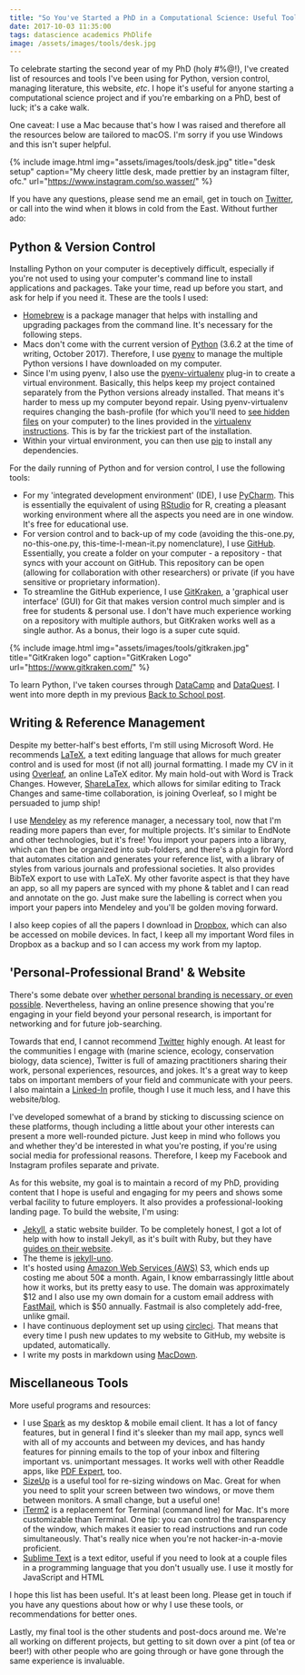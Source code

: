 ```yaml
---
title: "So You've Started a PhD in a Computational Science: Useful Tools & Resources"
date: 2017-10-03 11:35:00
tags: datascience academics PhDlife
image: /assets/images/tools/desk.jpg
---
```


To celebrate starting the second year of my PhD (holy #%@!), I've created list of resources and tools I've been using for Python, version control, managing literature, this website, _etc_. I hope it's useful for anyone starting a computational science project and if you're embarking on a PhD, best of luck; it's a cake walk.


One caveat: I use a Mac because that's how I was raised and therefore all the resources below are tailored to macOS. I'm sorry if you use Windows and this isn't super helpful. 

{% include image.html img="assets/images/tools/desk.jpg" title="desk setup" caption="My cheery little desk, made prettier by an instagram filter, ofc." url="https://www.instagram.com/so.wasser/" %}

If you have any questions, please send me an email, get in touch on [Twitter][twitter], or call into the wind when it blows in cold from the East. Without further ado:


## Python & Version Control
Installing Python on your computer is deceptively difficult, especially if you're not used to using your computer's command line to install applications and packages. Take your time, read up before you start, and ask for help if you need it. These are the tools I used:

* [Homebrew][HB] is a package manager that helps with installing and upgrading packages from the command line. It's necessary for the following steps.
* Macs don't come with the current version of [Python][python] (3.6.2 at the time of writing, October 2017). Therefore, I use [pyenv][pyenv] to manage the multiple Python versions I have downloaded on my computer.
* Since I'm using pyenv, I also use the [pyenv-virtualenv][py-v] plug-in to create a virtual environment. Basically, this helps keep my project contained separately from the Python versions already installed. That means it's harder to mess up my computer beyond repair. Using pyenv-virtualenv requires changing the bash-profile (for which you'll need to [see hidden files][hidden] on your computer) to the lines provided in the [virtualenv instructions][py-v]. This is by far the trickiest part of the installation.
* Within your virtual environment, you can then use [pip][pip] to install any dependencies.

For the daily running of Python and for version control, I use the following tools:

* For my 'integrated development environment' (IDE), I use [PyCharm][PyCharm]. This is essentially the equivalent of using [RStudio][RS] for R, creating a pleasant working environment where all the aspects you need are in one window. It's free for educational use.
* For version control and to back-up of my code (avoiding the this-one.py, no-this-one.py, this-time-I-mean-it.py nomenclature), I use [GitHub][git]. Essentially, you create a folder on your computer - a repository - that syncs with your account on GitHub. This repository can be open (allowing for collaboration with other researchers) or private (if you have sensitive or proprietary information).
* To streamline the GitHub experience, I use [GitKraken][GK], a 'graphical user interface' (GUI) for Git that makes version control much simpler and is free for students & personal use. I don't have much experience working on a repository with multiple authors, but GitKraken works well as a single author. As a bonus, their logo is a super cute squid.

{% include image.html
            img="assets/images/tools/gitkraken.jpg"
            title="GitKraken logo"
            caption="GitKraken Logo"
            url="https://www.gitkraken.com/" %}

To learn Python, I've taken courses through [DataCamp][DC] and [DataQuest][DQ]. I went into more depth in my previous [Back to School post][post].


## Writing & Reference Management
Despite my better-half's best efforts, I'm still using Microsoft Word. He recommends [LaTeX][latex], a text editing language that allows for much greater control and is used for most (if not all) journal formatting. I made my CV in it using [Overleaf][overleaf], an online LaTeX editor. My main hold-out with Word is Track Changes. However, [ShareLaTex][SLT], which allows for similar editing to Track Changes and same-time collaboration, is joining Overleaf, so I might be persuaded to jump ship!

I use [Mendeley][M] as my reference manager, a necessary tool, now that I'm reading more papers than ever, for multiple projects. It's similar to EndNote and other technologies, but it's free! You import your papers into a library, which can then be organized into sub-folders, and there's a plugin for Word that automates citation and generates your reference list, with a library of styles from various journals and professional societies. It also provides BibTeX export to use with LaTeX. My other favorite aspect is that they have an app, so all my papers are synced with my phone & tablet and I can read and annotate on the go. Just make sure the labelling is correct when you import your papers into Mendeley and you'll be golden moving forward.

I also keep copies of all the papers I download in [Dropbox][db], which can also be accessed on mobile devices. In fact, I keep all my important Word files in Dropbox as a backup and so I can access my work from my laptop.


## 'Personal-Professional Brand' & Website
There's some debate over [whether personal branding is necessary, or even possible][branding]. Nevertheless, having an online presence showing that you're engaging in your field beyond your personal research, is important for networking and for future job-searching. 

Towards that end, I cannot recommend [Twitter][twitter] highly enough. At least for the communities I engage with (marine science, ecology, conservation biology, data science), Twitter is full of amazing practitioners sharing their work, personal experiences, resources, and jokes. It's a great way to keep tabs on important members of your field and communicate with your peers. I also maintain a [Linked-In][LI] profile, though I use it much less, and I have this website/blog. 

I've developed somewhat of a brand by sticking to discussing science on these platforms, though including a little about your other interests can present a more well-rounded picture. Just keep in mind who follows you and whether they'd be interested in what you're posting, if you're using social media for professional reasons. Therefore, I keep my Facebook and Instagram profiles separate and private.

As for this website, my goal is to maintain a record of my PhD, providing content that I hope is useful and engaging for my peers and shows some verbal facility to future employers. It also provides a professional-looking landing page. To build the website, I'm using: 

* [Jekyll][jekyll], a static website builder. To be completely honest, I got a lot of help with how to install Jekyll, as it's built with Ruby, but they have [guides on their website][j-howto].
* The theme is [jekyll-uno][uno].
* It's hosted using [Amazon Web Services (AWS)][AWS] S3, which ends up costing me about 50¢ a month. Again, I know embarrassingly little about how it works, but its pretty easy to use. The domain was approximately $12 and I also use my own domain for a custom email address with [FastMail][FM], which is $50 annually. Fastmail is also completely add-free, unlike gmail.
* I have continuous deployment set up using [circleci][cc]. That means that every time I push new updates to my website to GitHub, my website is updated, automatically.
* I write my posts in markdown using [MacDown][MD].


## Miscellaneous Tools
More useful programs and resources:

* I use [Spark][spark] as my desktop & mobile email client. It has a lot of fancy features, but in general I find it's sleeker than my mail app, syncs well with all of my accounts and between my devices, and has handy features for pinning emails to the top of your inbox and filtering important vs. unimportant messages. It works well with other Readdle apps, like [PDF Expert][pdf], too.
* [SizeUp][su] is a useful tool for re-sizing windows on Mac. Great for when you need to split your screen between two windows, or move them between monitors. A small change, but a useful one!
* [iTerm2][iterm] is a replacement for Terminal (command line) for Mac. It's more customizable than Terminal. One tip: you can control the transparency of the window, which makes it easier to read instructions and run code simultaneously. That's really nice when you're not hacker-in-a-movie proficient.
* [Sublime Text][ST] is a text editor, useful if you need to look at a couple files in a programming language that you don't usually use. I use it mostly for JavaScript and HTML

I hope this list has been useful. It's at least been long. Please get in touch if you have any questions about how or why I use these tools, or recommendations for better ones.

Lastly, my final tool is the other students and post-docs around me. We're all working on different projects, but getting to sit down over a pint (of tea or beer!) with other people who are going through or have gone through the same experience is invaluable.




[HB]: https://brew.sh/
[python]: https://www.python.org/downloads/
[pyenv]: https://github.com/pyenv/pyenv
[hidden]: https://ianlunn.co.uk/articles/quickly-showhide-hidden-files-mac-os-x-mavericks/
[py-v]: https://github.com/pyenv/pyenv-virtualenv
[pip]: https://pip.pypa.io/en/stable/
[PyCharm]: https://www.jetbrains.com/pycharm/
[RS]: https://www.rstudio.com/
[git]: https://github.com/
[GK]: https://www.gitkraken.com/
[DC]: https://www.datacamp.com/home
[DQ]: https://www.dataquest.io/home
[post]: https://sowasser.com/back-to-school-python-resources/
[latex]: https://www.latex-project.org/
[overleaf]: https://www.overleaf.com/
[SLT]: https://www.sharelatex.com/
[M]: https://www.mendeley.com/
[db]: https://www.dropbox.com/?landing=dbv2
[branding]: http://www.bbc.com/capital/story/20170723-the-case-against-personal-brands
[twitter]: https://twitter.com/sowasser
[LI]: https://www.linkedin.com/feed/
[jekyll]: https://jekyllrb.com/
[j-howto]: https://jekyllrb.com/docs/home/
[uno]: https://github.com/joshgerdes/jekyll-uno
[AWS]: https://aws.amazon.com/
[FM]: https://www.fastmail.com/
[cc]:https://circleci.com/
[MD]: https://macdown.uranusjr.com/
[spark]: https://sparkmailapp.com/
[pdf]: https://pdfexpert.com/
[su]: http://www.irradiatedsoftware.com/sizeup/
[iterm]: https://www.iterm2.com/
[ST]: https://www.sublimetext.com/